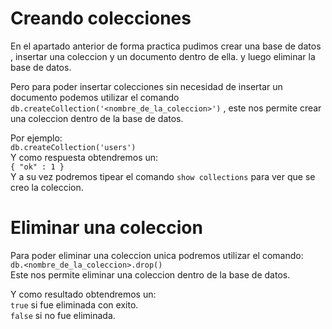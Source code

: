 # Creando colecciones

En el apartado anterior de forma practica pudimos crear una base de datos , insertar una coleccion y un documento dentro de ella. y luego eliminar la base de datos.

Pero para poder insertar colecciones sin necesidad de insertar un documento podemos utilizar el comando `db.createCollection('<nombre_de_la_coleccion>')` , este nos permite crear una coleccion dentro de la base de datos.

Por ejemplo:  
`db.createCollection('users')`  
Y como respuesta obtendremos un:  
`{ "ok" : 1 }`  
Y a su vez podremos tipear el comando `show collections` para ver que se creo la coleccion.

# Eliminar una coleccion

Para poder eliminar una coleccion unica podremos utilizar el comando:  
 `db.<nombre_de_la_coleccion>.drop()`  
Este nos permite eliminar una coleccion dentro de la base de datos.

Y como resultado obtendremos un:  
`true` si fue eliminada con exito.  
`false` si no fue eliminada.
